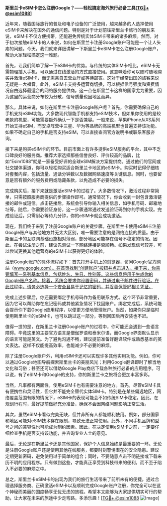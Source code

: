 **斯里兰卡eSIM卡怎么注册Google？——轻松搞定海外旅行必备工具[[TG💪+ @esim1088](https://t.me/s/esim1088)]**

近年来，随着国际旅行的普及和电子设备的广泛使用，越来越多的人选择使用eSIM卡来解决在国外的通信问题。特别是对于计划前往斯里兰卡旅行的朋友来说，eSIM卡不仅方便携带，还能避免传统实体SIM卡带来的诸多麻烦。然而，对于初次接触eSIM卡的人来说，如何在斯里兰卡注册Google账户可能是一个让人头疼的问题。今天，我们就来详细讲解一下斯里兰卡eSIM卡怎么注册Google账户，帮助大家轻松搞定这一难题。

首先，让我们简单了解一下eSIM卡的优势。与传统的实体SIM卡相比，eSIM卡无需物理插入手机，可以通过在线激活的方式直接使用。这意味着你可以随时随地购买并激活eSIM卡，而无需亲自去营业厅或等待邮寄。这对于经常出国的旅客来说无疑是一大福音。此外，eSIM卡支持多运营商切换，可以根据信号强度和资费情况自由选择最适合的网络服务提供商。这一点在斯里兰卡这样的国家尤为重要，因为这里的运营商分布较为分散，信号质量也因地区而异。

那么，具体来说，如何在斯里兰卡注册Google账户呢？首先，你需要确保自己的手机支持eSIM功能。大多数现代智能手机都支持eSIM技术，但如果你使用的是较老款的机型，可能需要额外确认一下是否兼容。一般来说，苹果iPhone从XS系列开始支持eSIM，而安卓阵营中三星、华为等品牌的高端机型也普遍支持该功能。如果不确定自己的手机是否支持eSIM，可以直接查阅官方说明书或联系客服咨询。

接下来是购买eSIM卡的环节。目前市面上有许多提供eSIM服务的平台，其中不乏口碑良好的服务商。推荐大家选择那些信誉良好、评价较高的品牌，比如“Esim1088”就是一家备受好评的全球eSIM解决方案提供商。通过他们的官网或社交媒体渠道，你可以轻松购买适合斯里兰卡地区的eSIM卡。购买时记得仔细核对套餐内容，包括流量、通话分钟数以及数据网络速度等关键信息。同时，也要留意是否有额外的服务费用或隐藏条款，以免造成不必要的损失。

完成购买后，接下来就是激活eSIM卡的过程了。大多数情况下，激活过程非常简单，只需按照服务商提供的步骤操作即可。通常情况下，你会收到一封包含激活链接的邮件或短信。点击链接后，系统会引导你输入相关信息，如手机号码、邮箱地址等。随后，你需要验证身份，这一步骤通常通过发送验证码到你的手机实现。完成验证后，只需耐心等待几分钟，你的eSIM卡就会成功激活。

现在，我们终于来到了注册Google账户的关键步骤。在斯里兰卡使用eSIM卡注册Google账户与其他地方并无太大区别，唯一需要注意的是网络连接的质量。由于斯里兰卡的互联网基础设施相对薄弱，部分地区可能存在信号不稳定的情况。因此，在尝试注册之前，建议先测试一下网络连接是否顺畅。如果发现信号较差，可以尝试更换其他运营商的eSIM卡以获得更好的体验。

注册Google账户的具体流程如下：首先打开手机上的浏览器，访问Google官方网站（www.google.com）。在首页找到“创建账户”按钮并点击进入。接下来，你需要填写一系列基本信息，包括姓名、生日、性别等。这些信息将用于生成你的Google账户名称。接着，系统会要求你设置密码，并通过电子邮件进行验证。在此过程中，请务必选择一个安全且易于记忆的密码，并妥善保管好相关凭证。

完成上述步骤后，你还需要绑定手机号码作为备用联系方式。这个环节非常重要，因为它可以帮助你在忘记密码或其他紧急情况下找回账户。绑定完成后，系统可能会提示你下载Google应用程序，以便更方便地管理账户。当然，如果你只是临时使用斯里兰卡的eSIM卡，也可以跳过这一部分，等到回国后再安装也不迟。

值得一提的是，在斯里兰卡注册Google账户的过程中，你可能还会遇到一些语言障碍。毕竟这里的主要官方语言是僧伽罗语和泰米尔语，而Google界面默认显示的语言可能是英文。为了避免沟通不畅，建议提前准备好翻译软件或熟悉基本的英文表达。这样不仅能提高效率，也能减少不必要的麻烦。

除了注册Google账户外，利用eSIM卡还可以实现许多其他实用功能。例如，你可以通过Google地图导航探索斯里兰卡的美丽风光；利用Google翻译即时了解当地文化和习俗；甚至还可以借助Google Play商店下载各种旅行必备的应用程序。可以说，有了eSIM卡和Google的支持，你的斯里兰卡之旅将会更加丰富多彩。

当然，凡事都有两面性，使用eSIM卡也有需要注意的地方。首先，尽管eSIM卡具有便携性和灵活性，但它并不能完全替代实体SIM卡。特别是在某些偏远地区，网络覆盖范围有限的情况下，eSIM卡的表现可能会不如传统SIM卡稳定。因此，在规划行程时，最好提前做好充分准备，确保不会因网络问题影响正常生活。

其次，虽然eSIM卡看似完美无缺，但并非所有人都能顺利使用。例如，部分国家和地区可能对eSIM技术存在限制，导致无法正常使用。此外，不同手机品牌和型号之间的兼容性也可能成为制约因素。因此，在决定使用eSIM卡之前，一定要仔细检查手机是否支持该功能，并咨询专业人士的意见。

最后，无论是在斯里兰卡还是其他国家，保护个人信息始终是最重要的一环。无论是注册Google账户还是使用其他在线服务，都要时刻警惕潜在的安全隐患。建议定期更新密码，避免使用过于简单的组合；同时，不要随意点击不明链接或下载来历不明的应用程序。只有做到这些，才能真正享受到科技带来的便利，而不至于陷入不必要的麻烦之中。

总之，斯里兰卡eSIM卡的出现为我们的旅行生活带来了前所未有的便捷。通过合理选择服务商、正确激活eSIM卡以及顺利完成Google账户注册，你完全可以在这个神秘而美丽的国度畅享无忧无虑的旅程。希望本文能够为大家提供切实可行的帮助，让大家在未来的旅途中少走弯路，多添乐趣！[[TG💪+ @esim1088](https://t.me/s/esim1088) ![Image](https://i.postimg.cc/4NQfJmqS/Snipaste-2025-05-13-00-14-12.png)]